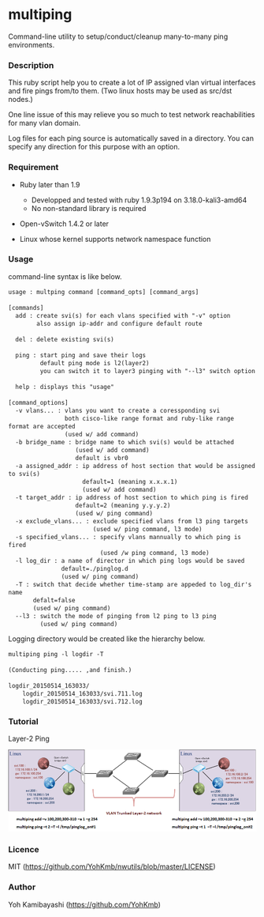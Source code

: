 multiping
====

Command-line utility to setup/conduct/cleanup many-to-many ping environments.


### Description

This ruby script help you to create a lot of IP assigned vlan virtual interfaces and fire pings from/to them. (Two linux hosts may be used as src/dst nodes.)

One line issue of this may relieve you so much to test network reachabilities for many vlan domain.

Log files for each ping source is automatically saved in a directory. You can specify any direction for this purpose with an option.


### Requirement

 - Ruby later than 1.9
    - Developped and tested with ruby 1.9.3p194 on 3.18.0-kali3-amd64
    - No non-standard library is required

 - Open-vSwitch 1.4.2 or later

 - Linux whose kernel supports network namespace function


### Usage

command-line syntax is like below.

    usage : multping command [command_opts] [command_args]
    
    [commands]
      add : create svi(s) for each vlans specified with "-v" option
            also assign ip-addr and configure default route
            
      del : delete existing svi(s)
      
      ping : start ping and save their logs
             default ping mode is l2(layer2)
             you can switch it to layer3 pinging with "--l3" switch option
      
      help : displays this "usage"       
  
    [command_options]
      -v vlans... : vlans you want to create a coressponding svi
                    both cisco-like range format and ruby-like range format are accepted
                    (used w/ add command)
      -b bridge_name : bridge name to which svi(s) would be attached
                       (used w/ add command)
                       default is vbr0
      -a assigned_addr : ip address of host section that would be assigned to svi(s)
                         default=1 (meaning x.x.x.1)
                         (used w/ add command)
      -t target_addr : ip address of host section to which ping is fired
                       default=2 (meaning y.y.y.2)
                       (used w/ ping command)
      -x exclude_vlans... : exclude specified vlans from l3 ping targets
                            (used w/ ping command, l3 mode)
      -s specified_vlans... : specify vlans mannually to which ping is fired
                              (used /w ping command, l3 mode)
      -l log_dir : a name of director in which ping logs would be saved
                   default=./pinglog.d
                   (used w/ ping command)
      -T : switch that decide whether time-stamp are appeded to log_dir's name
           defalt=false
           (used w/ ping command)
      --l3 : switch the mode of pinging from l2 ping to l3 ping
             (used w/ ping command)


Logging directory would be created like the hierarchy below.

    multiping ping -l logdir -T
    
    (Conducting ping..... ,and finish.)

    logdir_20150514_163033/
        logdir_20150514_163033/svi.711.log
        logdir_20150514_163033/svi.712.log


### Tutorial

Layer-2 Ping

![layer2_ping](./.figures/fig_tutol_l2.png)


### Licence

MIT (https://github.com/YohKmb/nwutils/blob/master/LICENSE)


### Author

Yoh Kamibayashi (https://github.com/YohKmb)


